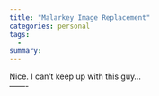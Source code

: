 ```yaml
---
title: "Malarkey Image Replacement"
categories: personal
tags:
  -
summary: 
---
```

<p>Nice.  I can&#8217;t keep up with this guy&#8230;<br />
&#8212;&#8212;-</p>
